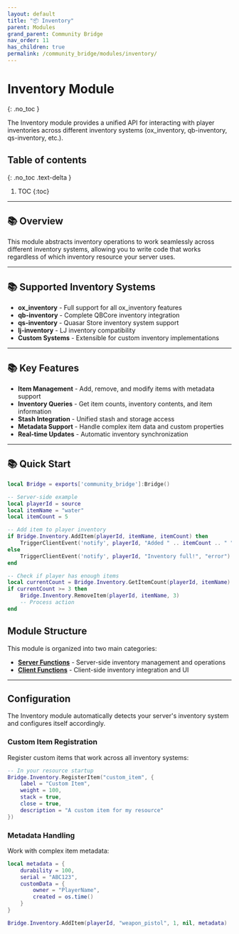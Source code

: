 ```yaml
---
layout: default
title: "📦 Inventory"
parent: Modules
grand_parent: Community Bridge
nav_order: 11
has_children: true
permalink: /community_bridge/modules/inventory/
---
```


# Inventory Module
{: .no_toc }

The Inventory module provides a unified API for interacting with player inventories across different inventory systems (ox_inventory, qb-inventory, qs-inventory, etc.).

## Table of contents
{: .no_toc .text-delta }

1. TOC
{:toc}

---

## 📚 Overview

This module abstracts inventory operations to work seamlessly across different inventory systems, allowing you to write code that works regardless of which inventory resource your server uses.

---

## 📚 Supported Inventory Systems

- **ox_inventory** - Full support for all ox_inventory features
- **qb-inventory** - Complete QBCore inventory integration
- **qs-inventory** - Quasar Store inventory system support
- **lj-inventory** - LJ inventory compatibility
- **Custom Systems** - Extensible for custom inventory implementations

---

## 📚 Key Features

- **Item Management** - Add, remove, and modify items with metadata support
- **Inventory Queries** - Get item counts, inventory contents, and item information
- **Stash Integration** - Unified stash and storage access
- **Metadata Support** - Handle complex item data and custom properties
- **Real-time Updates** - Automatic inventory synchronization

---

## 📚 Quick Start

```lua
local Bridge = exports['community_bridge']:Bridge()

-- Server-side example
local playerId = source
local itemName = "water"
local itemCount = 5

-- Add item to player inventory
if Bridge.Inventory.AddItem(playerId, itemName, itemCount) then
    TriggerClientEvent('notify', playerId, "Added " .. itemCount .. " " .. itemName)
else
    TriggerClientEvent('notify', playerId, "Inventory full!", "error")
end

-- Check if player has enough items
local currentCount = Bridge.Inventory.GetItemCount(playerId, itemName)
if currentCount >= 3 then
    Bridge.Inventory.RemoveItem(playerId, itemName, 3)
    -- Process action
end
```

## Module Structure

This module is organized into two main categories:

- **[Server Functions](server/)** - Server-side inventory management and operations
- **[Client Functions](client/)** - Client-side inventory integration and UI

---

## Configuration

The Inventory module automatically detects your server's inventory system and configures itself accordingly. 

### Custom Item Registration

Register custom items that work across all inventory systems:

```lua
-- In your resource startup
Bridge.Inventory.RegisterItem("custom_item", {
    label = "Custom Item",
    weight = 100,
    stack = true,
    close = true,
    description = "A custom item for my resource"
})
```

### Metadata Handling

Work with complex item metadata:

```lua
local metadata = {
    durability = 100,
    serial = "ABC123",
    customData = {
        owner = "PlayerName",
        created = os.time()
    }
}

Bridge.Inventory.AddItem(playerId, "weapon_pistol", 1, nil, metadata)
```
